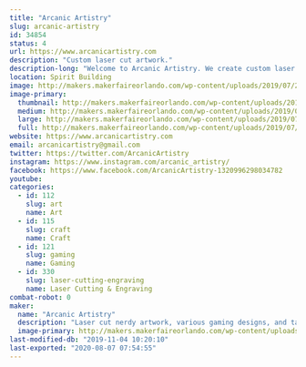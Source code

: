 ```yaml
---
title: "Arcanic Artistry"
slug: arcanic-artistry
id: 34854
status: 4
url: https://www.arcanicartistry.com
description: "Custom laser cut artwork."
description-long: "Welcome to Arcanic Artistry. We create custom laser cut artwork of all kinds and varieties. Starting just over a year and a half ago we've aimed to create unique gifts to celebrate nerd culture that everyone can enjoy."
location: Spirit Building
image: http://makers.makerfaireorlando.com/wp-content/uploads/2019/07/20190712_1301470-1024x1024.jpg
image-primary:
  thumbnail: http://makers.makerfaireorlando.com/wp-content/uploads/2019/07/20190712_1301470-150x150.jpg
  medium: http://makers.makerfaireorlando.com/wp-content/uploads/2019/07/20190712_1301470-300x300.jpg
  large: http://makers.makerfaireorlando.com/wp-content/uploads/2019/07/20190712_1301470-1024x1024.jpg
  full: http://makers.makerfaireorlando.com/wp-content/uploads/2019/07/20190712_1301470.jpg
website: https://www.arcanicartistry.com
email: arcanicartistry@gmail.com
twitter: https://twitter.com/ArcanicArtistry
instagram: https://www.instagram.com/arcanic_artistry/
facebook: https://www.facebook.com/ArcanicArtistry-1320996298034782
youtube: 
categories:
  - id: 112
    slug: art
    name: Art
  - id: 115
    slug: craft
    name: Craft
  - id: 121
    slug: gaming
    name: Gaming
  - id: 330
    slug: laser-cutting-engraving
    name: Laser Cutting & Engraving
combat-robot: 0
maker:
  name: "Arcanic Artistry"
  description: "Laser cut nerdy artwork, various gaming designs, and tabletop rpg accessories to enhance your home and playspace."
  image-primary: http://makers.makerfaireorlando.com/wp-content/uploads/2019/07/AA-Logo-image-1-1024x1024.png
last-modified-db: "2019-11-04 10:20:10"
last-exported: "2020-08-07 07:54:55"
---
```

